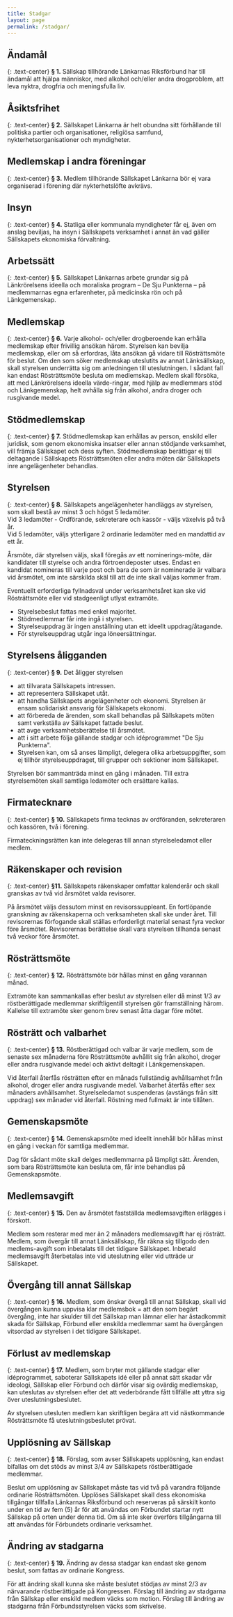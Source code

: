 ```yaml
---
title: Stadgar
layout: page
permalink: /stadgar/
---
```

## Ändamål
{: .text-center}
**§ 1.** Sällskap tillhörande Länkarnas Riksförbund har till ändamål att hjälpa människor, med alkohol och/eller andra drogproblem, att leva nyktra, drogfria och meningsfulla liv.

## Åsiktsfrihet
{: .text-center}
**§ 2.** Sällskapet Länkarna är helt obundna sitt förhållande till politiska partier och organisationer, religiösa samfund, nykterhetsorganisationer och myndigheter.

## Medlemskap i andra föreningar
{: .text-center}
**§ 3.** Medlem tillhörande Sällskapet Länkarna bör ej vara organiserad i förening där nykterhetslöfte avkrävs.

## Insyn
{: .text-center}
**§ 4.** Statliga eller kommunala myndigheter får ej, även om anslag beviljas, ha insyn i Sällskapets verksamhet i annat än vad gäller Sällskapets ekonomiska förvaltning.

## Arbetssätt
{: .text-center}
**§ 5.** Sällskapet Länkarnas arbete grundar sig på Länkrörelsens ideella och moraliska program – De Sju Punkterna – på medlemmarnas egna erfarenheter, på medicinska rön och på Länkgemenskap.

## Medlemskap
{: .text-center}
**§ 6.** Varje alkohol- och/eller drogberoende kan erhålla medlemskap efter frivillig ansökan härom. Styrelsen kan bevilja medlemskap, eller om så erfordras, låta ansökan gå vidare till Rösträttsmöte för beslut. Om den som söker medlemskap uteslutits av annat Länksällskap, skall styrelsen underrätta sig om anledningen till uteslutningen.
I sådant fall kan endast Rösträttsmöte besluta om medlemskap.
Medlem skall försöka, att med Länkrörelsens ideella värde-ringar, med hjälp av medlemmars stöd och Länkgemenskap, helt avhålla sig från alkohol, andra droger och rusgivande medel.

## Stödmedlemskap
{: .text-center}
**§ 7.** Stödmedlemskap kan erhållas av person, enskild eller juridisk, som genom ekonomiska insatser eller annan stödjande verksamhet, vill främja Sällskapet och dess syften.
Stödmedlemskap berättigar ej till deltagande i Sällskapets Rösträttsmöten eller andra möten där Sällskapets inre angelägenheter behandlas.

## Styrelsen
{: .text-center}
**§ 8.** Sällskapets angelägenheter handläggs av styrelsen, som skall bestå av minst 3 och högst 5 ledamöter.\
Vid 3 ledamöter - Ordförande, sekreterare och kassör - väljs växelvis på två år.\
Vid 5 ledamöter, väljs ytterligare 2 ordinarie ledamöter med en mandattid av ett år.

Årsmöte, där styrelsen väljs, skall föregås av ett nominerings-möte, där kandidater till styrelse och andra förtroendeposter utses. Endast en kandidat nomineras till varje post och bara de som är nominerade är valbara vid årsmötet, om inte särskilda skäl till att de inte skall väljas kommer fram.

Eventuellt erforderliga fyllnadsval under verksamhetsåret kan ske vid Rösträttsmöte eller vid stadgeenligt utlyst extramöte.

* Styrelsebeslut fattas med enkel majoritet.
* Stödmedlemmar får inte ingå i styrelsen.
* Styrelseuppdrag är ingen anställning utan ett ideellt uppdrag/åtagande.
* För styrelseuppdrag utgår inga löneersättningar.

## Styrelsens åligganden
{: .text-center}
**§ 9.** Det åligger styrelsen

* att tillvarata Sällskapets intressen.
* att representera Sällskapet utåt.
* att handha Sällskapets angelägenheter och ekonomi. Styrelsen är ensam solidariskt ansvarig för Sällskapets ekonomi.
* att förbereda de ärenden, som skall behandlas på Sällskapets möten samt verkställa av Sällskapet fattade beslut.
* att avge verksamhetsberättelse till årsmötet.
* att i sitt arbete följa gällande stadgar och idéprogrammet "De Sju Punkterna".
* Styrelsen kan, om så anses lämpligt, delegera olika arbetsuppgifter, som ej tillhör styrelseuppdraget, till grupper och sektioner inom Sällskapet.

Styrelsen bör sammanträda minst en gång i månaden. Till extra styrelsemöten skall samtliga ledamöter och ersättare kallas.

## Firmatecknare
{: .text-center}
**§ 10.** Sällskapets firma tecknas av ordföranden, sekreteraren och kassören, två i förening.

Firmateckningsrätten kan inte delegeras till annan styrelseledamot eller medlem.

## Räkenskaper och revision
{: .text-center}
**§11.** Sällskapets räkenskaper omfattar kalenderår och skall granskas av två vid årsmötet valda revisorer.

På årsmötet väljs dessutom minst en revisorssuppleant. En fortlöpande granskning av räkenskaperna och verksamheten skall ske under året. Till revisorernas förfogande skall ställas erforderligt material senast fyra veckor före årsmötet. Revisorernas berättelse skall vara styrelsen tillhanda senast två veckor före årsmötet.

## Rösträttsmöte
{: .text-center}
**§ 12.** Rösträttsmöte bör hållas minst en gång varannan månad.

Extramöte kan sammankallas efter beslut av styrelsen eller då minst 1/3 av röstberättigade medlemmar skriftligentill styrelsen gör framställning härom. Kallelse till extramöte sker genom brev senast åtta dagar före mötet.

## Rösträtt och valbarhet
{: .text-center}
**§ 13.** Röstberättigad och valbar är varje medlem, som de senaste sex månaderna före Rösträttsmöte avhållit sig från alkohol, droger eller andra rusgivande medel och aktivt deltagit i Länkgemenskapen.

Vid återfall återfås rösträtten efter en månads fullständig avhållsamhet från alkohol, droger eller andra rusgivande medel. Valbarhet återfås efter sex månaders avhållsamhet. Styrelseledamot suspenderas (avstängs från sitt uppdrag) sex månader vid återfall. Röstning med fullmakt är inte tillåten.

## Gemenskapsmöte
{: .text-center}
**§ 14.** Gemenskapsmöte med ideellt innehåll bör hållas minst en gång i veckan för samtliga medlemmar.

Dag för sådant möte skall delges medlemmarna på lämpligt sätt. Ärenden, som bara Rösträttsmöte kan besluta om, får inte behandlas på Gemenskapsmöte.

## Medlemsavgift
{: .text-center}
**§ 15.** Den av årsmötet fastställda medlemsavgiften erlägges i förskott.

Medlem som resterar med mer än 2 månaders medlemsavgift har ej rösträtt. Medlem, som övergår till annat Länksällskap, får räkna sig tillgodo den medlems-avgift som inbetalats till det tidigare Sällskapet. Inbetald medlemsavgift återbetalas inte vid uteslutning eller vid utträde ur Sällskapet.

## Övergång till annat Sällskap
{: .text-center}
**§ 16.** Medlem, som önskar övergå till annat Sällskap, skall vid övergången kunna uppvisa klar medlemsbok = att den som begärt övergång, inte har skulder till det Sällskap man lämnar eller har åstadkommit skada för Sällskap, Förbund eller enskilda medlemmar samt ha övergången vitsordad av styrelsen i det tidigare Sällskapet.

## Förlust av medlemskap
{: .text-center}
**§ 17.** Medlem, som bryter mot gällande stadgar eller idéprogrammet, saboterar Sällskapets idé eller på annat sätt skadar vår ideologi, Sällskap eller Förbund och därför visar sig ovärdig medlemskap, kan uteslutas av styrelsen efter det att vederbörande fått tillfälle att yttra sig över uteslutningsbeslutet.

Av styrelsen utesluten medlem kan skriftligen begära att vid nästkommande Rösträttsmöte få uteslutningsbeslutet prövat.

## Upplösning av Sällskap
{: .text-center}
**§ 18.** Förslag, som avser Sällskapets upplösning, kan endast bifallas om det stöds av minst 3/4 av Sällskapets röstberättigade medlemmar.

Beslut om upplösning av Sällskapet måste tas vid två på varandra följande ordinarie Rösträttsmöten. Upplöses Sällskapet skall dess ekonomiska tillgångar tillfalla Länkarnas Riksförbund och reserveras på särskilt konto under en tid av fem (5) år för att användas om Förbundet startar nytt Sällskap på orten under denna tid. Om så inte sker överförs tillgångarna till att användas för Förbundets ordinarie verksamhet.

## Ändring av stadgarna
{: .text-center}
**§ 19.** Ändring av dessa stadgar kan endast ske genom beslut, som fattas av ordinarie Kongress.

För att ändring skall kunna ske måste beslutet stödjas av minst 2/3 av närvarande röstberättigade på Kongressen. Förslag till ändring av stadgarna från Sällskap eller enskild medlem väcks som motion. Förslag till ändring av stadgarna från Förbundsstyrelsen väcks som skrivelse.